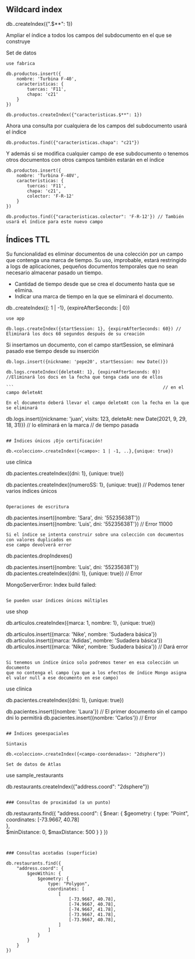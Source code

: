 ## Wildcard index

db.<coleccion>.createIndex({"<campo>.$**": 1})

Ampliar el índice a todos los campos del subdocumento en el que se construye

Set de datos

```
use fabrica

db.productos.insert({
    nombre: 'Turbina F-40',
    caracteristicas: {
        tuercas: 'F11',
        chapa: 'c21'
    }
})

db.productos.createIndex({"caracteristicas.$**": 1})

```

Ahora una consulta por cualquiera de los campos del subdocumento usará el índice

```
db.productos.find({"caracteristicas.chapa": "c21"})
```

Y además si se modifica cualquier campo de ese subdocumento o tenemos otros documentos con otros campos
también estarán en el índice

```
db.productos.insert({
    nombre: 'Turbina F-40V',
    caracteristicas: {
        tuercas: 'F11',
        chapa: 'c21',
        colector: 'F-R-12' 
    }
})
```

```
db.productos.find({"caracteristicas.colector": 'F-R-12'}) // También usará el índice para este nuevo campo
```

## Índices TTL

Su funcionalidad es eliminar documentos de una colección por un campo que contenga una marca de tiempo. Su
uso, improbable, estará restringido a logs de aplicaciones, pequeños documentos temporales que no sean
necesario almacenar pasado un tiempo.

- Cantidad de tiempo desde que se crea el documento hasta que se elimina.
- Indicar una marca de tiempo en la que se eliminará el documento.

db.<coleccion>.createIndex({<campo-fecha>: 1 | -1}, {expireAfterSeconds: <segundos> | 0})

```
use app

db.logs.createIndex({startSession: 1}, {expireAfterSeconds: 60}) // Eliminará los docs 60 segundos después de su creación
```

Si insertamos un documento, con el campo startSession, se eliminará pasado ese tiempo desde su inserción

```
db.logs.insert({nickname: 'pepe20', startSession: new Date()})
```

```
db.logs.createIndex({deleteAt: 1}, {expireAfterSeconds: 0}) //Eliminará los docs en la fecha que tenga cada uno de ellos

```                                                         // en el campo deleteAt

En el documento deberá llevar el campo deleteAt con la fecha en la que se eliminará

```
db.logs.insert({nickname: 'juan', visits: 123, deleteAt: new Date(2021, 9, 29, 18, 31)}) // lo eliminará en la marca
                                                        // de tiempo pasada
```

## Índices únicos ¡Ojo certificación!

db.<coleccion>.createIndex({<campo>: 1 | -1, ..},{unique: true})

```
use clinica

db.pacientes.createIndex({dni: 1}, {unique: true})

db.pacientes.createIndex({numeroSS: 1}, {unique: true}) // Podemos tener varios índices únicos

```

Operaciones de escritura

```
db.pacientes.insert({nombre: 'Sara', dni: '55235638T'})
db.pacientes.insert({nombre: 'Luis', dni: '55235638T'}) // Error 11000
```
Si el índice se intenta construir sobre una colección con documentos con valores duplicados en
ese campo devolverá error

```
db.pacientes.dropIndexes()

db.pacientes.insert({nombre: 'Luis', dni: '55235638T'})
db.pacientes.createIndex({dni: 1}, {unique: true}) // Error

MongoServerError: Index build failed:

```

Se pueden usar índices únicos múltiples

```
use shop

db.articulos.createIndex({marca: 1, nombre: 1}, {unique: true})

db.articulos.insert({marca: 'Nike', nombre: 'Sudadera básica'})
db.articulos.insert({marca: 'Adidas', nombre: 'Sudadera básica'})
db.articulos.insert({marca: 'Nike', nombre: 'Sudadera básica'}) // Dará error

```

Si tenemos un índice único solo podremos tener en esa colección un documento
que no contenga el campo (ya que a los efectos de índice Mongo asigna el valor null a ese documento en ese campo)

```
use clinica

db.pacientes.createIndex({dni: 1}, {unique: true})

db.pacientes.insert({nombre: 'Laura'}) // El primer documento sin el campo dni lo permitirá
db.pacientes.insert({nombre: 'Carlos'}) // Error

```

## Índices geoespaciales

Sintaxis

db.<coleccion>.createIndex({<campo-coordenadas>: "2dsphere"})

Set de datos de Atlas

```
use sample_restaurants

db.restaurants.createIndex({"address.coord": "2dsphere"})
```

### Consultas de proximidad (a un punto)

```
db.restaurants.find({
    "address.coord": {
        $near: {
            $geometry: {
                type: "Point",
                coordinates: [-73.9667, 40.78]  
            },                                 
            $minDistance: 0,
            $maxDistance: 500 
        }
    }
})
```


### Consultas acotadas (superficie)

db.restaurants.find({
    "address.coord": {
        $geoWithin: {
            $geometry: {
                type: "Polygon",
                coordinates: [
                    [
                        [-73.9667, 40.78],
                        [-74.9667, 40.78],
                        [-74.9667, 41.78],
                        [-73.9667, 41.78],
                        [-73.9667, 40.78],
                    ]
                ]
            }
        }
    }
})